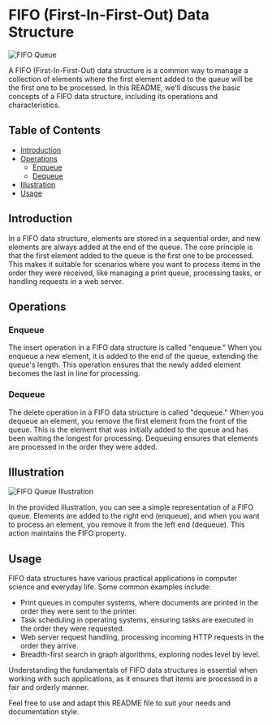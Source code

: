 # FIFO (First-In-First-Out) Data Structure

![FIFO Queue](fifo-queue.png)

A FIFO (First-In-First-Out) data structure is a common way to manage a collection of elements where the first element added to the queue will be the first one to be processed. In this README, we'll discuss the basic concepts of a FIFO data structure, including its operations and characteristics.

## Table of Contents
- [Introduction](#introduction)
- [Operations](#operations)
  - [Enqueue](#enqueue)
  - [Dequeue](#dequeue)
- [Illustration](#illustration)
- [Usage](#usage)

## Introduction

In a FIFO data structure, elements are stored in a sequential order, and new elements are always added at the end of the queue. The core principle is that the first element added to the queue is the first one to be processed. This makes it suitable for scenarios where you want to process items in the order they were received, like managing a print queue, processing tasks, or handling requests in a web server.

## Operations

### Enqueue

The insert operation in a FIFO data structure is called "enqueue." When you enqueue a new element, it is added to the end of the queue, extending the queue's length. This operation ensures that the newly added element becomes the last in line for processing.

### Dequeue

The delete operation in a FIFO data structure is called "dequeue." When you dequeue an element, you remove the first element from the front of the queue. This is the element that was initially added to the queue and has been waiting the longest for processing. Dequeuing ensures that elements are processed in the order they were added.

## Illustration

![FIFO Queue Illustration](fifo-queue.png)

In the provided illustration, you can see a simple representation of a FIFO queue. Elements are added to the right end (enqueue), and when you want to process an element, you remove it from the left end (dequeue). This action maintains the FIFO property.

## Usage

FIFO data structures have various practical applications in computer science and everyday life. Some common examples include:

- Print queues in computer systems, where documents are printed in the order they were sent to the printer.
- Task scheduling in operating systems, ensuring tasks are executed in the order they were requested.
- Web server request handling, processing incoming HTTP requests in the order they arrive.
- Breadth-first search in graph algorithms, exploring nodes level by level.

Understanding the fundamentals of FIFO data structures is essential when working with such applications, as it ensures that items are processed in a fair and orderly manner.

Feel free to use and adapt this README file to suit your needs and documentation style.

